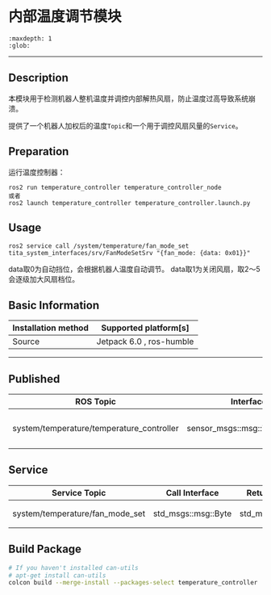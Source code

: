 # 内部温度调节模块

```{toctree}
:maxdepth: 1
:glob:
```

------

## Description
​	本模块用于检测机器人整机温度并调控内部解热风扇，防止温度过高导致系统崩溃。
   
   提供了一个机器人加权后的温度``Topic``和一个用于调控风扇风量的``Service``。

## Preparation
运行温度控制器：
```
ros2 run temperature_controller temperature_controller_node
或者
ros2 launch temperature_controller temperature_controller.launch.py
```

## Usage
```
ros2 service call /system/temperature/fan_mode_set tita_system_interfaces/srv/FanModeSetSrv "{fan_mode: {data: 0x01}}"
```
data取0为自动挡位，会根据机器人温度自动调节。
data取1为关闭风扇，取2～5会逐级加大风扇档位。

## Basic Information

| Installation method | Supported platform[s]    |
| ------------------- | ------------------------ |
| Source              | Jetpack 6.0 , ros-humble |

------

## Published

| ROS Topic |       Interface        | Frame ID |    Description    |
| :-------: | :--------------------: | :------: | :---------------: |
|    system/temperature/temperature_controller    | sensor_msgs::msg::Temperature |  /weighted_temperature_info  | 发布机器人加权后的综合温度 1Hz |

## Service

| Service Topic |     Call Interface     |    Return Interface    |       Description        |
| :-----------: | :--------------------: | :--------------------: | :----------------------: |
| system/temperature/fan_mode_set  | std_msgs::msg::Byte | std_msgs::msg::Bool |    一个service的案例     |



## Build Package

```bash
# If you haven't installed can-utils
# apt-get install can-utils
colcon build --merge-install --packages-select temperature_controller 
